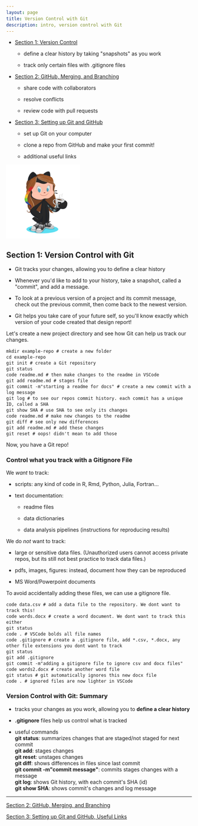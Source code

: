 ```yaml
---
layout: page
title: Version Control with Git
description: intro, version control with Git
---
```


- [Section 1: Version Control](index.html)

  - define a clear history by taking "snapshots" as you work
  
  - track only certain files with .gitignore files

- [Section 2: GitHub, Merging, and Branching](GitHub_Merges_Branches_CodeReview.html)   

  - share code with collaborators
  
  - resolve conflicts
  
  - review code with pull requests

- [Section 3: Setting up Git and GitHub](SetupGitandGitHubActivity.html)

  - set up Git on your computer

  - clone a repo from GitHub and make your first commit!

  - additional useful links

<img src="octocora.png" alt="drawing" width="200"/>

## Section 1: Version Control with Git

- Git tracks your changes, allowing you to define a clear history

- Whenever you'd like to add to your history, take a snapshot, called a "commit", and add a message.

- To look at a previous version of a project and its commit message, check out the previous commit, then come back to the newest version.

- Git helps you take care of your future self, so you'll know exactly which version of your code created that design report!

Let's create a new project directory and see how Git can help us track our changes.   

```shell        
mkdir example-repo # create a new folder
cd example-repo
git init # create a Git repository
git status
code readme.md # then make changes to the readme in VSCode
git add readme.md # stages file
git commit -m"starting a readme for docs" # create a new commit with a log message
git log # to see our repos commit history. each commit has a unique ID, called a SHA
git show SHA # use SHA to see only its changes
code readme.md # make new changes to the readme
git diff # see only new differences
git add readme.md # add these changes
git reset # oops! didn't mean to add those
```    

Now, you have a Git repo!

### Control what you track with a Gitignore File   

We *want* to track:

- scripts: any kind of code in R, Rmd, Python, Julia, Fortran...

- text documentation: 

  - readme files
    
  - data dictionaries
  
  - data analysis pipelines (instructions for reproducing results)
  
We do *not* want to track:

  - large or sensitive data files. (Unauthorized users cannot access private repos, but its still not best practice to track data files.)

  - pdfs, images, figures: instead, document how they can be reproduced

  - MS Word/Powerpoint documents

To avoid accidentally adding these files, we can use a gitignore file.

```shell        
code data.csv # add a data file to the repository. We dont want to track this!
code words.docx # create a word document. We dont want to track this either
git status
code . # VSCode bolds all file names
code .gitignore # create a .gitignore file, add *.csv, *.docx, any other file extensions you dont want to track
git status
git add .gitignore
git commit -m"adding a gitignore file to ignore csv and docx files"
code words2.docx # create another word file
git status # git automatically ignores this new docx file
code . # ignored files are now lighter in VSCode
```    

### Version Control with Git: Summary 

- tracks your changes as you work, allowing you to **define a clear history**

- **.gitignore** files help us control what is tracked

- useful commands     
**git status**: summarizes changes that are staged/not staged for next commit    
**git add**: stages changes    
**git reset**: unstages changes    
**git diff**: shows differences in files since last commit   
**git commit -m"commit message"**: commits stages changes with a message   
**git log**: shows Git history, with each commit's SHA (id)    
**git show SHA**: shows commit's changes and log message    

--------------------------    

[Section 2: GitHub, Merging, and Branching](GitHub_Merges_Branches_CodeReview.html)   

[Section 3: Setting up Git and GitHub, Useful Links](SetupGitandGitHubActivity.html)   
